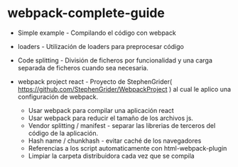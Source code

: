 # webpack-complete-guide

* Simple example - Compilando el código con webpack

* loaders - Utilización de loaders para preprocesar código

* Code splitting - División de ficheros por funcionalidad y una carga separada de ficheros cuando sea necesaria.

* webpack project react - Proyecto de StephenGrider( https://github.com/StephenGrider/WebpackProject ) al cual le aplico una configuración de webpack.

    * Usar webpack para compilar una aplicación react
    * Usar webpack para reducir el tamaño de los archivos js.
    * Vendor splitting / manifest - separar las librerias de terceros del código de la aplicación.
    * Hash name / chunkhash - evitar caché de los navegadores
    * Referencias a los script automaticamente con html-webpack-plugin
    * Limpiar la carpeta distribuidora cada vez que se compila